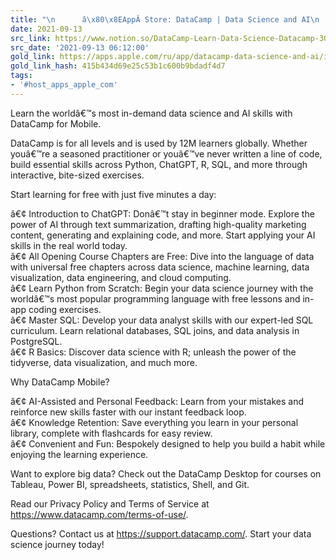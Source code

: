```yaml
---
title: "\n      â\x80\x8EAppÂ Store: DataCamp | Data Science and AI\n    "
date: 2021-09-13
src_link: https://www.notion.so/DataCamp-Learn-Data-Science-Datacamp-30c864b7711545c7aa221124862b0d3f
src_date: '2021-09-13 06:12:00'
gold_link: https://apps.apple.com/ru/app/datacamp-data-science-and-ai/id1263413087
gold_link_hash: 415b434d69e25c53b1c600b9bdadf4d7
tags:
- '#host_apps_apple_com'
---
```


Learn the worldâ€™s most in-demand data science and AI skills with DataCamp for Mobile.  
  
DataCamp is for all levels and is used by 12M learners globally. Whether youâ€™re a seasoned practitioner or youâ€™ve never written a line of code, build essential skills across Python, ChatGPT, R, SQL, and more through interactive, bite-sized exercises.   
  
Start learning for free with just five minutes a day:  
  
â€¢ Introduction to ChatGPT: Donâ€™t stay in beginner mode. Explore the power of AI through text summarization, drafting high-quality marketing content, generating and explaining code, and more. Start applying your AI skills in the real world today.  
â€¢ All Opening Course Chapters are Free: Dive into the language of data with universal free chapters across data science, machine learning, data visualization, data engineering, and cloud computing.  
â€¢ Learn Python from Scratch: Begin your data science journey with the worldâ€™s most popular programming language with free lessons and in-app coding exercises.  
â€¢ Master SQL: Develop your data analyst skills with our expert-led SQL curriculum. Learn relational databases, SQL joins, and data analysis in PostgreSQL.  
â€¢ R Basics: Discover data science with R; unleash the power of the tidyverse, data visualization, and much more.  
  
Why DataCamp Mobile?  
  
â€¢ AI-Assisted and Personal Feedback: Learn from your mistakes and reinforce new skills faster with our instant feedback loop.  
â€¢ Knowledge Retention: Save everything you learn in your personal library, complete with flashcards for easy review.  
â€¢ Convenient and Fun: Bespokely designed to help you build a habit while enjoying the learning experience.  
  
Want to explore big data? Check out the DataCamp Desktop for courses on Tableau, Power BI, spreadsheets, statistics, Shell, and Git.  
  
Read our Privacy Policy and Terms of Service at https://www.datacamp.com/terms-of-use/.  
  
Questions? Contact us at https://support.datacamp.com/. Start your data science journey today!